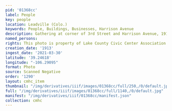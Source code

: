 ```yaml
---
pid: '01368cc'
label: People
key: people
location: Leadville (Colo.)
keywords: People, Buildings, Businesses, Harrison Avenue
description: Gathering at corner of 3rd Street and Harrison Avenue, 1913 (CMHC)
named_persons: 
rights: This photo is property of Lake County Civic Center Association.
creation_date: '1913'
ingest_date: '2021-03-30'
latitude: '39.24618'
longitude: "-106.29095"
format: Photo
source: Scanned Negative
order: '1290'
layout: cmhc_item
thumbnail: "/img/derivatives/iiif/images/01368cc/full/250,/0/default.jpg"
full: "/img/derivatives/iiif/images/01368cc/full/1140,/0/default.jpg"
manifest: "/img/derivatives/iiif/01368cc/manifest.json"
collection: cmhc
---
```


